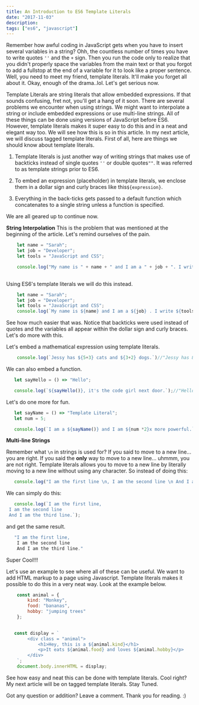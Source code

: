 ```yaml
---
title: An Introduction to ES6 Template Literals 
date: "2017-11-03"
description: 
tags: ["es6", "javascript"]
---
```



Remember how awful coding in JavaScript gets when you have to insert several variables in a string? Ohh, the countless number of times you have to write quotes `''` and the `+` sign. Then you run the code only to realize that you didn't properly space the variables from the main text or that you forgot to add a fullstop at the end of a variable for it to look like a proper sentence. Well, you need to meet my friend, template literals. It'll make you forget all about it. Okay, enough of the drama..lol. Let's get serious now.

Template Literals are string literals that allow embedded expressions. If that sounds confusing, fret not, you'll get a hang of it soon. There are several problems we encounter when using strings. We might want to interpolate a string or include embedded expressions or use multi-line strings. All of these things can be done using versions of JavaScript before ES6. However, template literals makes it super easy to do this and in a neat and elegant way too. We will see how this is so in this article. In my next article, we will discuss tagged template literals. First of all, here are things we should know about template literals.

1. Template literals is just another way of writing strings that makes use of backticks instead of single quotes `''` or double quotes`""`. It was referred to as template strings prior to ES6.

2. To embed an expression (placeholder) in template literals, we enclose them in a dollar sign and curly braces like this`${expression}`.

3. Everything in the back-ticks gets passed to a default function which concatenates to a single string unless a function is specified.

We are all geared up to continue now.

<b>String Interpolation</b>
This is the problem that was mentioned at the beginning of the article. Let's remind ourselves of the pain.

```Javascript
    let name = "Sarah";
    let job = "Developer";
    let tools = "JavaScript and CSS";

    console.log("My name is " + name + " and I am a " + job + ". I write " + tools + "." );//My name is Sarah and I am a Developer. I write JavaScript and CSS."
    
```
Using ES6's template literals we will do this instead.


```Javascript
    let name = "Sarah";
    let job = "Developer";
    let tools = "JavaScript and CSS";
    console.log(`My name is ${name} and I am a ${job} . I write ${tools}.`);//My name is Sarah and I am a Developer. I write JavaScript and CSS."
```    
See how much easier that was. Notice that backticks were used instead of quotes and the variables all appear within the dollar sign and curly braces. Let's do more with this.

Let's embed a mathematical expression using template literals.

```Javascript
    console.log(`Jessy has ${5+3} cats and ${3+2} dogs.`)//"Jessy has 8 cats and 5 dogs."
```
We can also embed a function.

```Javascript
   let sayHello = () => "Hello";

   console.log(`${sayHello()}, it's the code girl next door.`);//"Hello, it's the code girl next door."
```
Let's do one more for fun.

```Javascript
   let sayName = () => "Template Literal";
   let num = 5;

   console.log(`I am a ${sayName()} and I am ${num *2}x more powerful.`);//"I am a Template Literal and I am 10x more powerful."
```
<b>Multi-line Strings</b>

Remember  what `\n` in strings is used for? If you said to move to a new line... you are right. If you said the <b>only</b> way to move to a new line... uhmmm, you are not right. Template literals allows you to move to a new line by literally moving to a new line without using any character. So instead of doing this:

```Javascript
   console.log("I am the first line \n, I am the second line \n And I am the third line.");
```
We can simply do this:

```Javascript
   console.log(`I am the first line,
 I am the second line
 And I am the third line.`);
```
and get the same result.

```Javascript
   "I am the first line,
    I am the second line
    And I am the third line."
```

Super Cool!!!

Let's use an example to see where all of these can be useful. We want to add HTML markup to a page using Javascript. Template literals makes it possible to do this in a very neat way. Look at the example below.

```Javascript
    const animal = {
        kind: "Monkey",
        food: "bananas", 
        hobby: "jumping trees"
    };
   

   const display = `
        <div class = "animal">
            <h1>Hey, this is a ${animal.kind}</h1>
            <p>It eats ${animal.food} and loves ${animal.hobby}</p>
        </div>
    `;
    document.body.innerHTML = display;
```
See how easy and neat this can be done with template literals. Cool right?
My next article will be on tagged template literals. Stay Tuned.

Got any question or addition? Leave a comment.
Thank you for reading. :)